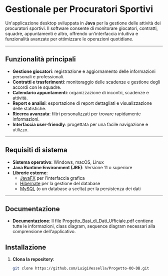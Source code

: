 # Gestionale per Procuratori Sportivi

Un'applicazione desktop sviluppata in **Java** per la gestione delle attività dei procuratori sportivi. Il software consente di monitorare giocatori, contratti, squadre, appuntamenti e altro, offrendo un'interfaccia intuitiva e funzionalità avanzate per ottimizzare le operazioni quotidiane.

---

## Funzionalità principali

- **Gestione giocatori**: registrazione e aggiornamento delle informazioni personali e professionali.
- **Contratti e trasferimenti**: monitoraggio delle scadenze e gestione degli accordi con le squadre.
- **Calendario appuntamenti**: organizzazione di incontri, scadenze e attività.
- **Report e analisi**: esportazione di report dettagliati e visualizzazione delle statistiche.
- **Ricerca avanzata**: filtri personalizzati per trovare rapidamente informazioni.
- **Interfaccia user-friendly**: progettata per una facile navigazione e utilizzo.

---

## Requisiti di sistema

- **Sistema operativo**: Windows, macOS, Linux
- **Java Runtime Environment (JRE)**: Versione 11 o superiore
- **Librerie esterne**: 
  - [JavaFX](https://openjfx.io) per l'interfaccia grafica
  - [Hibernate](https://hibernate.org) per la gestione del database
  - [MySQL](https://www.mysql.com) (o un database a scelta) per la persistenza dei dati

---

## Documentazione

- **Documentazione**: Il file Progetto_Basi_di_Dati_Ufficiale.pdf contiene tutte le informazioni, class diagram, sequence diagram necessari alla comprensione dell'applicativo.

## Installazione

1. **Clona la repository**:
   ```bash
   git clone https://github.com/LuigiVessella/Progetto-OO-DB.git
